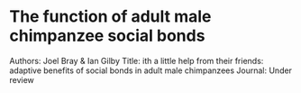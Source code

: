 # The function of adult male chimpanzee social bonds
Authors: Joel Bray & Ian Gilby
Title: ith a little help from their friends: adaptive benefits of social bonds in adult male chimpanzees
Journal: Under review
